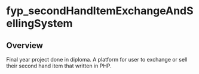 # fyp_secondHandItemExchangeAndSellingSystem

## Overview
Final year project done in diploma.
A platform for user to exchange or sell their second hand item that written in PHP.

